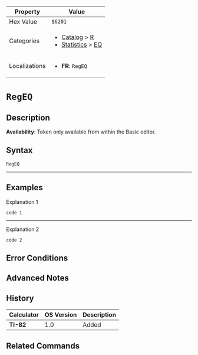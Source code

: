 | Property      | Value |
|---------------|-------|
| Hex Value     | `$6201`|
| Categories    | <ul><li>[Catalog](<../categories/Catalog.md>) > [R](<../categories/Catalog.md#R>)</li><li>[Statistics](<../categories/Statistics.md>) > [EQ](<../categories/Statistics.md#EQ>)</li></ul> |
| Localizations | <ul><li><b>FR</b>: `RegEQ`</li></ul> |

# `RegEQ`

## Description



<b>Availability</b>: Token only available from within the Basic editor.

## Syntax
`RegEQ`

<hr>

## Examples

Explanation 1
```ti-basic
code 1
```
---
Explanation 2
```ti-basic
code 2
```

## Error Conditions


## Advanced Notes


## History
| Calculator | OS Version | Description |
|------------|------------|-------------|
| <b>TI-82</b> | 1.0 | Added

## Related Commands

    